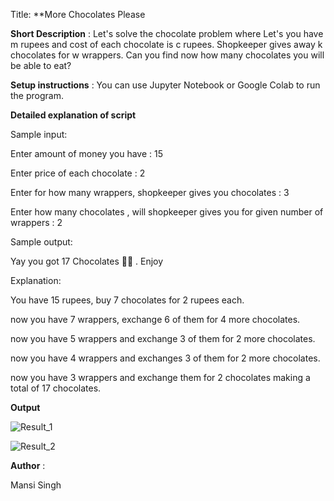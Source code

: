 Title: **More Chocolates Please

**Short Description** : Let's solve the chocolate problem where Let's you have m rupees and cost of each chocolate is c rupees. Shopkeeper gives away k chocolates for w wrappers. Can you find now how many chocolates you will be able to eat?

**Setup instructions** :
You can use Jupyter Notebook or Google Colab to run the program.

**Detailed explanation of script**

Sample input:

Enter amount of money you have : 15

Enter price of each chocolate : 2

Enter for how many wrappers, shopkeeper gives you chocolates : 3

Enter how many chocolates , will shopkeeper gives you for given number of wrappers : 2

Sample output:

Yay you got 17 Chocolates 🍫🍫 . Enjoy

Explanation:

You have 15 rupees, buy 7 chocolates for 2 rupees each.

now you have 7 wrappers, exchange 6 of them for 4 more chocolates.

now you have 5 wrappers and exchange 3 of them for 2 more chocolates.

now you have 4 wrappers and exchanges 3 of them for 2 more chocolates.

now you have 3 wrappers and exchange them for 2 chocolates making a total of 17 chocolates.

**Output**

![Result_1](https://github.com/singhmansi25/Awesome_Python_Scripts/blob/main/BasicPythonScripts/Images/l3.png)


![Result_2](https://github.com/singhmansi25/Awesome_Python_Scripts/blob/main/BasicPythonScripts/Images/l3.png)

**Author** : 

Mansi Singh
